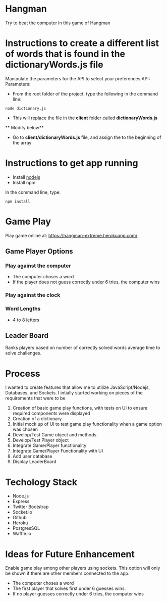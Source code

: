 # Hangman
Try to beat the computer in this game of Hangman



# Instructions to create  a different list of words that is found in the dictionaryWords.js file
   Manipulate the parameters for the API to select your preferences
   API:
   Parameters: 

  - From the root folder of the project, type the following in the command line:

 ``` node dictionary.js ```

  - This will replace the file in the **client** folder called **dictionaryWords.js**
  
  ** Modify below**
  - Go to **client/dictionaryWords.js** file, and assign the to the beginning of the array


# Instructions to get app running

- Install [nodejs](https://nodejs.org/en/)
- Install npm

In the command line, type:

 ```npm install```


# Game Play
Play game online at:
https://hangman-extreme.herokuapp.com/


## Game Player Options
### Play against the computer 
- The computer choses a word
- If the player does not guess correctly under 6 tries, the computer wins


### Play against the clock


### Word Lengths 
- 4 to 8 letters

## Leader Board
Ranks players based on number of correctly solved words average time to solve challenges.



# Process
 I wanted to create features that allow me to utilize JavaScript/Nodejs, Databases, and Sockets. I intially started working on pieces of the requirements that were to be

 1. Creation of basic game play functions, with tests on UI to ensure required components were displayed
 2. Creation of a dictionary
 3. Initial mock up of UI to test game play functionality when a game option was chosen
 4. Develop/Test Game object and methods
 5. Develop/Test Player object
 6. Integrate Game/Player functionality
 7. Integrate Game/Player Functionality with UI
 8. Add user database
 9. Display LeaderBoard

# Techology Stack
- Node.js
- Express
- Twitter Bootstrap
- Socket.io
- Github
- Heroku
- PostgresSQL
- Waffle.io

# Ideas for Future Enhancement

Enable game play among other players using sockets. This option will only be shown if there are other members connected to the app. 
 - The computer choses a word
 - The first player that solves first under 6 guesses wins.
 - If no player guesses correctly under 6 tries, the computer wins

